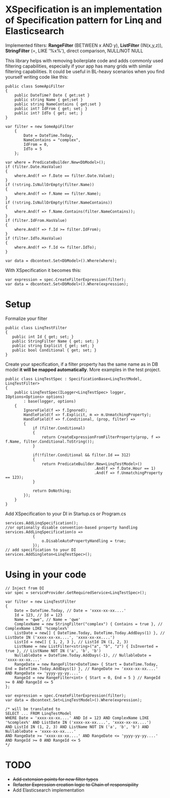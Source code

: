 # XSpecification is an implementation of Specification pattern for Linq and Elasticsearch
Implemented filters: **RangeFilter** (BETWEEN x AND y), **ListFilter** (IN(x,y,z)), **StringFilter** (=, LIKE '%x%'), direct comparison, NULL/NOT NULL

This library helps with removing boilerplate code and adds commonly used filtering capabilities, especially if your app has many grids with similar filtering capabilities.
It could be useful in BL-heavy scenarios when you find yourself writing code like this:
```Csharp
public class SomeApiFilter
{
    public DateTime? Date { get;set }
    public string Name { get;set }
    public string NameContains { get;set }
    public int? IdFrom { get; set; }
    public int? IdTo { get; set; }
}

var filter = new SomeApiFilter
    {
        Date = DateTime.Today,
        NameContains = "complex",
        IdFrom = 0,
        IdTo = 5
    };

var where = PredicateBuilder.New<DbModel>();
if (filter.Date.HasValue)
{
    where.And(f => f.Date == filter.Date.Value);
}
if (!string.IsNullOrEmpty(filter.Name))
{
    where.And(f => f.Name == filter.Name);
}
if (!string.IsNullOrEmpty(filter.NameContains))
{
    where.And(f => f.Name.Contains(filter.NameContains));
}
if (filter.IdFrom.HasValue)
{
    where.And(f => f.Id >= filter.IdFrom);
}
if (filter.IdTo.HasValue)
{
    where.And(f => f.Id <= filter.IdTo);
}

var data = dbcontext.Set<DbModel>().Where(where);
```
With XSpecification it becomes this:
```Csharp
var expression = spec.CreateFilterExpression(filter);
var data = dbcontext.Set<DbModel>().Where(expression);
```


# Setup
Formalize your filter
```Csharp
public class LinqTestFilter
{
   public int Id { get; set; }
   public StringFilter Name { get; set; }
   public string Explicit { get; set; }
   public bool Conditional { get; set; }
}
```
Create your specification, if a filter property has the same name as in DB model **it will be mapped automatically**.
More examples in the test project.

```Csharp
public class LinqTestSpec : SpecificationBase<LinqTestModel, LinqTestFilter>
{
    public LinqTestSpec(ILogger<LinqTestSpec> logger, IOptions<Options> options)
        : base(logger, options)
    {
        IgnoreField(f => f.Ignored);
        HandleField(f => f.Explicit, m => m.UnmatchingProperty);
        HandleField(f => f.Conditional, (prop, filter) =>
        {
            if (filter.Conditional)
            {
                return CreateExpressionFromFilterProperty(prop, f => f.Name, filter.Conditional.ToString());
            }

            if(!filter.Conditional && filter.Id == 312)
            {
                return PredicateBuilder.New<LinqTestModel>()
                                       .And(f => f.Date.Hour == 1)
                                       .And(f => f.UnmatchingProperty == 123);
            }

            return DoNothing;
        });
    }
}
```

Add XSpecification to your DI in Startup.cs or Program.cs
```Csharp
services.AddLinqSpecification();
//or optionally disable convention-based property handling
services.AddLinqSpecification(o =>
            {
                o.DisableAutoPropertyHandling = true;
            });
// add specification to your DI
services.AddSingleton<LinqTestSpec>();
```

# Using in your code
```Csharp
// Inject from DI
var spec = serviceProvider.GetRequiredService<LinqTestSpec>();

var filter = new LinqTestFilter
{
    Date = DateTime.Today, // Date = 'xxxx-xx-xx....'
    Id = 123, // Id = 123
    Name = "qwe", // Name = 'qwe'
    ComplexName = new StringFilter("complex") { Contains = true }, // ComplexName LIKE '%complex%'
    ListDate = new[] { DateTime.Today, DateTime.Today.AddDays(1) }, // ListDate IN ('xxxx-xx-xx....', 'xxxx-xx-xx....')
    ListId = new[] { 1, 2, 3 }, // ListId IN (1, 2, 3)
    ListName = new ListFilter<string>("a", "b", "z") { IsInverted = true }, // ListName NOT IN ('a', 'b', 'b')
    NullableDate = DateTime.Today.AddDays(-1), // NullableDate = 'xxxx-xx-xx....'
    RangeDate = new RangeFilter<DateTime> { Start = DateTime.Today, End = DateTime.Today.AddDays(1) }, // RangeDate >= 'xxxx-xx-xx....' AND RangeDate <= 'yyyy-yy-yy....'
    RangeId = new RangeFilter<int> { Start = 0, End = 5 } // RangeId >= 0 AND RangeId <= 5
};

var expression = spec.CreateFilterExpression(filter);
var data = dbcontext.Set<LinqTestModel>().Where(expression);

/* will be translated to
SELECT ... FROM LinqTestModel
WHERE Date = 'xxxx-xx-xx....' AND Id = 123 AND ComplexName LIKE '%complex%' AND ListDate IN ('xxxx-xx-xx....', 'xxxx-xx-xx....')
AND ListId IN (1, 2, 3) AND ListName NOT IN ('a', 'b', 'b') AND NullableDate = 'xxxx-xx-xx....'
AND RangeDate >= 'xxxx-xx-xx....' AND RangeDate <= 'yyyy-yy-yy....' AND RangeId >= 0 AND RangeId <= 5
*/

```

# TODO
* ~~Add extension points for new filter types~~
* ~~Refactor Expression creation logic to Chain of responsipility~~
* Add Elasticsearch implementation
